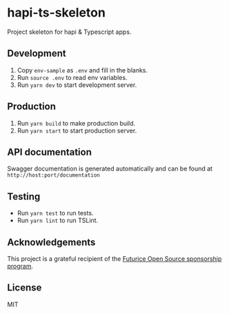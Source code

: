 # hapi-ts-skeleton

Project skeleton for hapi & Typescript apps.

## Development

1.  Copy `env-sample` as `.env` and fill in the blanks.
1.  Run `source .env` to read env variables.
1.  Run `yarn dev` to start development server.

## Production

1.  Run `yarn build` to make production build.
1.  Run `yarn start` to start production server.

## API documentation

Swagger documentation is generated automatically and can be found at `http://host:port/documentation`

## Testing

* Run `yarn test` to run tests.
* Run `yarn lint` to run TSLint.

## Acknowledgements

This project is a grateful recipient of the [Futurice Open Source sponsorship program](http://futurice.com/blog/sponsoring-free-time-open-source-activities).

## License

MIT
